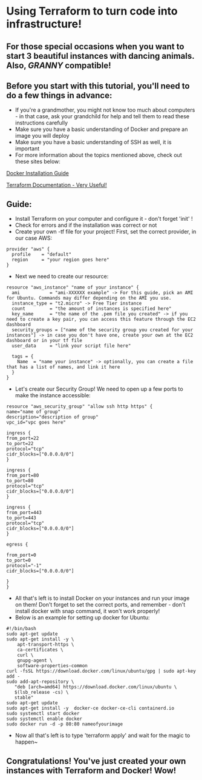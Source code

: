 # Using Terraform to turn code into infrastructure!

## For those special occasions when you want to start 3 beautiful instances with dancing animals. Also, ***GRANNY*** compatible!

## Before you start with this tutorial, you'll need to do a few things in advance:
* If you're a grandmother, you might not know too much about computers - in that case, ask your grandchild for help and tell them to read these instructions carefully
* Make sure you have a basic understanding of Docker and prepare an image you will deploy
* Make sure you have a basic understanding of SSH as well, it is important
* For more information about the topics mentioned above, check out these sites below:

[Docker Installation Guide](https://docs.docker.com/v17.09/engine/installation/)

[Terraform Documentation - Very Useful!](https://learn.hashicorp.com/terraform/getting-started/intro)

## Guide:
* Install Terraform on your computer and configure it - don't forget 'init' !
* Check for errors and if the installation was correct or not
* Create your own -tf file for your project! First, set the correct provider, in our case AWS:
```
provider "aws" {
  profile    = "default"
  region     = "your region goes here"
}
```
* Next we need to create our resource:
```
resource "aws_instance" "name of your instance" {
  ami           = "ami-XXXXXX example" -> For this guide, pick an AMI for Ubuntu. Commands may differ depending on the AMI you use.
  instance_type = "t2.micro" -> Free Tier instance
  count         = "the amount of instances is specified here"
  key_name      = "the name of the .pem file you created" -> if you need to create a key pair, you can access this feature through the EC2 dashboard
  security_groups = ["name of the security group you created for your instances"] -> in case you don't have one, create your own at the EC2 dashboard or in your tf file
  user_data     = "link your script file here"

  tags = {
    Name  = "name your instance" -> optionally, you can create a file that has a list of names, and link it here
  }
}
```
* Let's create our Security Group! We need to open up a few ports to make the instance accessible:
```
resource "aws_security_group" "allow ssh http https" {
name="name of group"
description="description of group"
vpc_id="vpc goes here"

ingress {
from_port=22
to_port=22
protocol="tcp"
cidr_blocks=["0.0.0.0/0"]
}

ingress {
from_port=80
to_port=80
protocol="tcp"
cidr_blocks=["0.0.0.0/0"]
}

ingress {
from_port=443
to_port=443
protocol="tcp"
cidr_blocks=["0.0.0.0/0"]
}

egress {

from_port=0
to_port=0
protocol="-1"
cidr_blocks=["0.0.0.0/0"]

}
}
```
* All that's left is to install Docker on your instances and run your image on them! Don't forget to set the correct ports, and remember - don't install docker with snap command, it won't work properly!
* Below is an example for setting up docker for Ubuntu:
```
#!/bin/bash
sudo apt-get update
sudo apt-get install -y \
    apt-transport-https \
    ca-certificates \
    curl \
    gnupg-agent \
    software-properties-common
curl -fsSL https://download.docker.com/linux/ubuntu/gpg | sudo apt-key add -
sudo add-apt-repository \
   "deb [arch=amd64] https://download.docker.com/linux/ubuntu \
   $(lsb_release -cs) \
   stable"
sudo apt-get update
sudo apt-get install -y  docker-ce docker-ce-cli containerd.io
sudo systemctl start docker
sudo systemctl enable docker
sudo docker run -d -p 80:80 nameofyourimage
```
* Now all that's left is to type 'terraform apply' and wait for the magic to happen~

## **Congratulations!** You've just created your own instances with Terraform and Docker! Wow!
